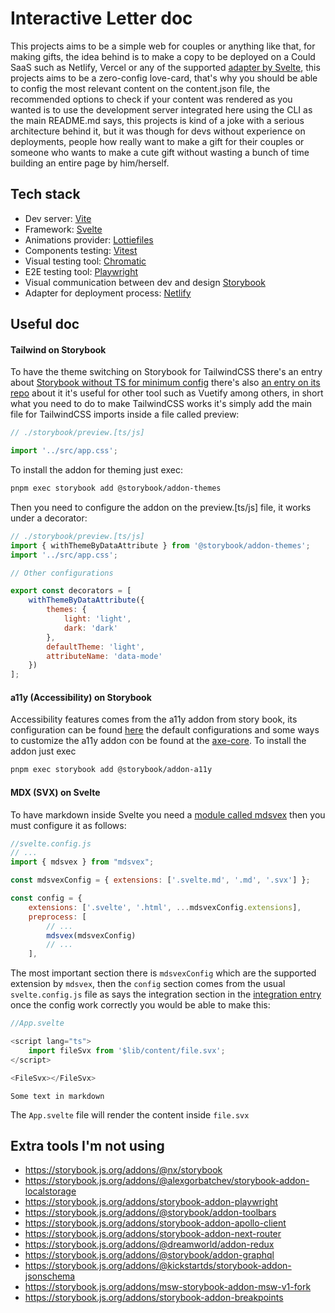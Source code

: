 # Interactive Letter doc

This projects aims to be a simple web for couples or anything like that, for making gifts, the idea behind is to make a copy to be deployed on a Could SaaS such as Netlify, Vercel or any of the supported [adapter by Svelte](https://svelte.dev/docs/kit/adapters), this projects aims to be a zero-config love-card, that's why you should be able to config the most relevant content on the content.json file, the recommended options to check if your content was rendered as you wanted is to use the development server integrated here using the CLI as the main README.md says, this projects is kind of a joke with a serious architecture behind it, but it was though for devs without experience on deployments, people how really want to make a gift for their couples or someone who wants to make a cute gift without wasting a bunch of time building an entire page by him/herself.

## Tech stack

- Dev server: [Vite](https://vite.dev/)
- Framework: [Svelte](https://svelte.dev/)
- Animations provider: [Lottiefiles](https://lottiefiles.com/es/)
- Components testing: [Vitest](https://vitest.dev/)
- Visual testing tool: [Chromatic](https://www.chromatic.com/)
- E2E testing tool: [Playwright](https://playwright.dev/)
- Visual communication between dev and design [Storybook](https://storybook.js.org/)
- Adapter for deployment process: [Netlify](https://svelte.dev/docs/kit/adapter-netlify)

## Useful doc

#### Tailwind on Storybook

To have the theme switching on Storybook for TailwindCSS there's an entry about [Storybook without TS for minimum config](https://storybook.js.org/recipes/tailwindcss#2-provide-tailwind-to-stories) there's also [an entry on its repo](https://github.com/storybookjs/storybook/blob/main/code/addons/themes/docs/api.md) about it it's useful for other tool such as Vuetify among others, in short what you need to do to make TailwindCSS works it's simply add the main file for TailwindCSS imports inside a file called preview:

```javascript
// ./storybook/preview.[ts/js]

import '../src/app.css';
```

To install the addon for theming just exec:

```bash
pnpm exec storybook add @storybook/addon-themes
```

Then you need to configure the addon on the preview.[ts/js] file, it works under a decorator:

```javascript
// ./storybook/preview.[ts/js]
import { withThemeByDataAttribute } from '@storybook/addon-themes';
import '../src/app.css';

// Other configurations

export const decorators = [
	withThemeByDataAttribute({
		themes: {
			light: 'light',
			dark: 'dark'
		},
		defaultTheme: 'light',
		attributeName: 'data-mode'
	})
];
```

#### a11y (Accessibility) on Storybook

Accessibility features comes from the a11y addon from story book, its configuration can be found [here](https://storybook.js.org/docs/writing-tests/accessibility-testing#accessibility-checks-with-a11y-addon) the default configurations and some ways to customize the a11y addon con be found at the [axe-core](https://github.com/dequelabs/axe-core/blob/develop/doc/API.md#api-name-axeconfigure). To install the addon just exec

```bash
pnpm exec storybook add @storybook/addon-a11y
```

#### MDX (SVX) on Svelte

To have markdown inside Svelte you need a [module called mdsvex](https://mdsvex.pngwn.io/docs#mdsvex-1) then you must configure it as follows:

```javascript
//svelte.config.js
// ...
import { mdsvex } from "mdsvex";

const mdsvexConfig = { extensions: ['.svelte.md', '.md', '.svx'] };

const config = {
	extensions: ['.svelte', '.html', ...mdsvexConfig.extensions],
	preprocess: [
		// ...
		mdsvex(mdsvexConfig)
		// ...
	],
```

The most important section there is `mdsvexConfig` which are the supported extension by `mdsvex`, then the `config` section comes from the usual `svelte.config.js` file as says the integration section in the [integration entry](https://svelte.dev/docs/kit/integrations#vitePreprocess) once the config work correctly you would be able to make this:

```javascript
//App.svelte

<script lang="ts">
	import fileSvx from '$lib/content/file.svx';
</script>

<FileSvx></FileSvx>
```

```file.svx
Some text in markdown
```

The `App.svelte` file will render the content inside `file.svx`

## Extra tools I'm not using

- https://storybook.js.org/addons/@nx/storybook
- https://storybook.js.org/addons/@alexgorbatchev/storybook-addon-localstorage
- https://storybook.js.org/addons/storybook-addon-playwright
- https://storybook.js.org/addons/@storybook/addon-toolbars
- https://storybook.js.org/addons/storybook-addon-apollo-client
- https://storybook.js.org/addons/storybook-addon-next-router
- https://storybook.js.org/addons/@dreamworld/addon-redux
- https://storybook.js.org/addons/@storybook/addon-graphql
- https://storybook.js.org/addons/@kickstartds/storybook-addon-jsonschema
- https://storybook.js.org/addons/msw-storybook-addon-msw-v1-fork
- https://storybook.js.org/addons/storybook-addon-breakpoints
